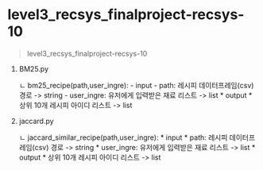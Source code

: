 # level3_recsys_finalproject-recsys-10

> level3_recsys_finalproject-recsys-10

1. BM25.py

    ㄴ bm25_recipe(path,user_ingre):
       - input
           - path: 레시피 데이터프레임(csv) 경로 -> string
           - user_ingre: 유저에게 입력받은 재료 리스트 -> list
       * output
           * 상위 10개 레시피 아이디 리스트 -> list

3. jaccard.py

    ㄴ jaccard_similar_recipe(path,user_ingre):
       * input
           * path: 레시피 데이터프레임(csv) 경로 -> string
           * user_ingre: 유저에게 입력받은 재료 리스트 -> list
       * output
           * 상위 10개 레시피 아이디 리스트 -> list

